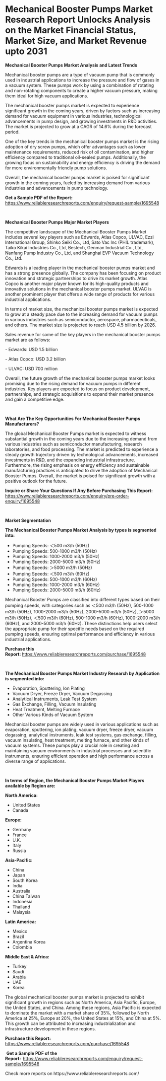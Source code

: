 <p><h1>Mechanical Booster Pumps Market Research Report Unlocks Analysis on the Market Financial Status, Market Size, and Market Revenue upto 2031</h1></p><p><strong>Mechanical Booster Pumps Market Analysis and Latest Trends</strong></p>
<p><p>Mechanical booster pumps are a type of vacuum pump that is commonly used in industrial applications to increase the pressure and flow of gases in a vacuum system. These pumps work by using a combination of rotating and non-rotating components to create a higher vacuum pressure, making them ideal for high vacuum applications.</p><p>The mechanical booster pumps market is expected to experience significant growth in the coming years, driven by factors such as increasing demand for vacuum equipment in various industries, technological advancements in pump design, and growing investments in R&D activities. The market is projected to grow at a CAGR of 14.6% during the forecast period.</p><p>One of the key trends in the mechanical booster pumps market is the rising adoption of dry screw pumps, which offer advantages such as lower maintenance requirements, reduced risk of oil contamination, and higher efficiency compared to traditional oil-sealed pumps. Additionally, the growing focus on sustainability and energy efficiency is driving the demand for more environmentally friendly pump solutions.</p><p>Overall, the mechanical booster pumps market is poised for significant growth in the coming years, fueled by increasing demand from various industries and advancements in pump technology.</p></p>
<p><strong>Get a Sample PDF of the Report:&nbsp;</strong> <a href="https://www.reliableresearchreports.com/enquiry/request-sample/1695548">https://www.reliableresearchreports.com/enquiry/request-sample/1695548</a></p>
<p>&nbsp;</p>
<p><strong>Mechanical Booster Pumps Major Market Players</strong></p>
<p><p>The competitive landscape of the Mechanical Booster Pumps Market includes several key players such as Edwards, Atlas Copco, ULVAC, Ezzi International Group, Shinko Seiki Co., Ltd, Sato Vac Inc (PHIL trademark), Taiko Kikai Industries Co., Ltd, Bestech, Genman Industrial Co., Ltd, Nanfang Pump Industry Co., Ltd, and Shanghai EVP Vacuum Technology Co., Ltd.</p><p>Edwards is a leading player in the mechanical booster pumps market and has a strong presence globally. The company has been focusing on product innovation and strategic partnerships to drive its market growth. Atlas Copco is another major player known for its high-quality products and innovative solutions in the mechanical booster pumps market. ULVAC is another prominent player that offers a wide range of products for various industrial applications.</p><p>In terms of market size, the mechanical booster pumps market is expected to grow at a steady pace due to the increasing demand for vacuum pumps in various industries such as semiconductor, aerospace, pharmaceuticals, and others. The market size is projected to reach USD 4.5 billion by 2026.</p><p>Sales revenue for some of the key players in the mechanical booster pumps market are as follows:</p><p>- Edwards: USD 1.5 billion</p><p>- Atlas Copco: USD 3.2 billion</p><p>- ULVAC: USD 700 million</p><p>Overall, the future growth of the mechanical booster pumps market looks promising due to the rising demand for vacuum pumps in different industries. Key players are expected to focus on product development, partnerships, and strategic acquisitions to expand their market presence and gain a competitive edge.</p></p>
<p>&nbsp;</p>
<p><strong>What Are The Key Opportunities For Mechanical Booster Pumps Manufacturers?</strong></p>
<p><p>The global Mechanical Booster Pumps market is expected to witness substantial growth in the coming years due to the increasing demand from various industries such as semiconductor manufacturing, research laboratories, and food processing. The market is predicted to experience a steady growth trajectory driven by technological advancements, increased investments in R&D, and the expanding industrial infrastructure. Furthermore, the rising emphasis on energy efficiency and sustainable manufacturing practices is anticipated to drive the adoption of Mechanical Booster Pumps. Overall, the market is poised for significant growth with a positive outlook for the future.</p></p>
<p><strong>Inquire or Share Your Questions If Any Before Purchasing This Report:</strong> <a href="https://www.reliableresearchreports.com/enquiry/pre-order-enquiry/1695548">https://www.reliableresearchreports.com/enquiry/pre-order-enquiry/1695548</a></p>
<p>&nbsp;</p>
<p><strong>Market Segmentation</strong></p>
<p><strong>The Mechanical Booster Pumps Market Analysis by types is segmented into:</strong></p>
<p><ul><li>Pumping Speeds: ＜500 m3/h (50Hz)</li><li>Pumping Speeds: 500-1000 m3/h (50Hz)</li><li>Pumping Speeds: 1000-2000 m3/h (50Hz)</li><li>Pumping Speeds: 2000-5000 m3/h (50Hz)</li><li>Pumping Speeds: ＞5000 m3/h (50Hz)</li><li>Pumping Speeds: ＜500 m3/h (60Hz)</li><li>Pumping Speeds: 500-1000 m3/h (60Hz)</li><li>Pumping Speeds: 1000-2000 m3/h (60Hz)</li><li>Pumping Speeds: 2000-5000 m3/h (60Hz)</li></ul></p>
<p><p>Mechanical Booster Pumps are classified into different types based on their pumping speeds, with categories such as ＜500 m3/h (50Hz), 500-1000 m3/h (50Hz), 1000-2000 m3/h (50Hz), 2000-5000 m3/h (50Hz), ＞5000 m3/h (50Hz), ＜500 m3/h (60Hz), 500-1000 m3/h (60Hz), 1000-2000 m3/h (60Hz), and 2000-5000 m3/h (60Hz). These distinctions help users select the appropriate pump for their specific needs based on the required pumping speeds, ensuring optimal performance and efficiency in various industrial applications.</p></p>
<p><strong>Purchase this Report:&nbsp;</strong><a href="https://www.reliableresearchreports.com/purchase/1695548">https://www.reliableresearchreports.com/purchase/1695548</a></p>
<p>&nbsp;</p>
<p><strong>The Mechanical Booster Pumps Market Industry Research by Application is segmented into:</strong></p>
<p><ul><li>Evaporation, Sputtering, Ion Plating</li><li>Vacuum Dryer, Freeze Dryer, Vacuum Degassing</li><li>Analytical Instruments, Leak Test System</li><li>Gas Exchange, Filling, Vacuum Insulating</li><li>Heat Treatment, Melting Furnace</li><li>Other Various Kinds of Vacuum System</li></ul></p>
<p><p>Mechanical booster pumps are widely used in various applications such as evaporation, sputtering, ion plating, vacuum dryer, freeze dryer, vacuum degassing, analytical instruments, leak test systems, gas exchange, filling, vacuum insulating, heat treatment, melting furnace, and other kinds of vacuum systems. These pumps play a crucial role in creating and maintaining vacuum environments in industrial processes and scientific instruments, ensuring efficient operation and high performance across a diverse range of applications.</p></p>
<p>&nbsp;</p>
<p><strong>In terms of Region, the Mechanical Booster Pumps Market Players available by Region are:</strong></p>
<p>
    <p> <strong> North America: </strong>
        <ul>
            <li>United States</li>
            <li>Canada</li>
        </ul>
        </p> 
    <p> <strong> Europe: </strong>
        <ul>
            <li>Germany</li>
            <li>France</li>
            <li>U.K.</li>
            <li>Italy</li>
            <li>Russia</li>
        </ul>
        </p> 
    <p> <strong> Asia-Pacific: </strong>
        <ul>
            <li>China</li>
            <li>Japan</li>
            <li>South Korea</li>
            <li>India</li>
            <li>Australia</li>
            <li>China Taiwan</li>
            <li>Indonesia</li>
            <li>Thailand</li>
            <li>Malaysia</li>
        </ul>
        </p> 
    <p> <strong> Latin America: </strong>
        <ul>
            <li>Mexico</li>
            <li>Brazil</li>
            <li>Argentina Korea</li>
            <li>Colombia</li>
        </ul>
        </p> 
    <p> <strong> Middle East & Africa: </strong>
        <ul>
            <li>Turkey</li>
            <li>Saudi</li>
            <li>Arabia</li>
            <li>UAE</li>
            <li>Korea</li>
        </ul>
    </p>
    </p>
<p><p>The global mechanical booster pumps market is projected to exhibit significant growth in regions such as North America, Asia Pacific, Europe, the United States, and China. Among these regions, Asia Pacific is expected to dominate the market with a market share of 35%, followed by North America at 25%, Europe at 20%, the United States at 15%, and China at 5%. This growth can be attributed to increasing industrialization and infrastructure development in these regions.</p></p>
<p><strong>Purchase this Report: </strong><a href="https://www.reliableresearchreports.com/purchase/1695548">https://www.reliableresearchreports.com/purchase/1695548</a></p>
<p>&nbsp;<strong>Get a Sample PDF of the Report:&nbsp;&nbsp;</strong><a href="https://www.reliableresearchreports.com/enquiry/request-sample/1695548">https://www.reliableresearchreports.com/enquiry/request-sample/1695548</a></p>
<p><strong></strong></p>
<p>Check more reports on https://www.reliableresearchreports.com/</p>